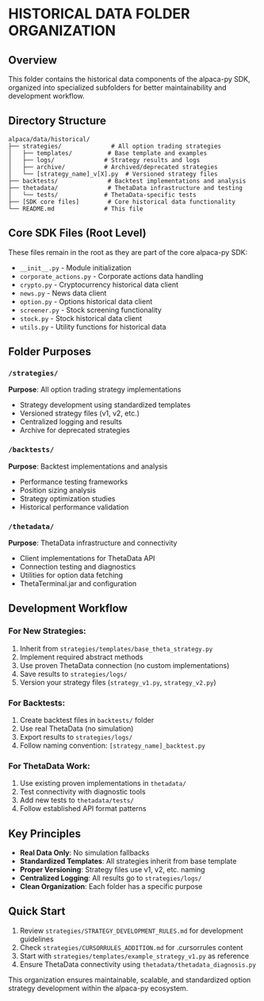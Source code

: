 # HISTORICAL DATA FOLDER ORGANIZATION

## Overview
This folder contains the historical data components of the alpaca-py SDK, organized into specialized subfolders for better maintainability and development workflow.

## Directory Structure
```
alpaca/data/historical/
├── strategies/              # All option trading strategies
│   ├── templates/          # Base template and examples
│   ├── logs/              # Strategy results and logs
│   ├── archive/           # Archived/deprecated strategies
│   └── [strategy_name]_v[X].py  # Versioned strategy files
├── backtests/              # Backtest implementations and analysis
├── thetadata/              # ThetaData infrastructure and testing
│   └── tests/             # ThetaData-specific tests
├── [SDK core files]        # Core historical data functionality
└── README.md              # This file
```

## Core SDK Files (Root Level)
These files remain in the root as they are part of the core alpaca-py SDK:
- `__init__.py` - Module initialization
- `corporate_actions.py` - Corporate actions data handling
- `crypto.py` - Cryptocurrency historical data client
- `news.py` - News data client
- `option.py` - Options historical data client  
- `screener.py` - Stock screening functionality
- `stock.py` - Stock historical data client
- `utils.py` - Utility functions for historical data

## Folder Purposes

### `/strategies/`
**Purpose**: All option trading strategy implementations
- Strategy development using standardized templates
- Versioned strategy files (v1, v2, etc.)
- Centralized logging and results
- Archive for deprecated strategies

### `/backtests/`
**Purpose**: Backtest implementations and analysis
- Performance testing frameworks
- Position sizing analysis
- Strategy optimization studies
- Historical performance validation

### `/thetadata/`
**Purpose**: ThetaData infrastructure and connectivity
- Client implementations for ThetaData API
- Connection testing and diagnostics
- Utilities for option data fetching
- ThetaTerminal.jar and configuration

## Development Workflow

### For New Strategies:
1. Inherit from `strategies/templates/base_theta_strategy.py`
2. Implement required abstract methods
3. Use proven ThetaData connection (no custom implementations)
4. Save results to `strategies/logs/`
5. Version your strategy files (`strategy_v1.py`, `strategy_v2.py`)

### For Backtests:
1. Create backtest files in `backtests/` folder
2. Use real ThetaData (no simulation)
3. Export results to `strategies/logs/`
4. Follow naming convention: `[strategy_name]_backtest.py`

### For ThetaData Work:
1. Use existing proven implementations in `thetadata/`
2. Test connectivity with diagnostic tools
3. Add new tests to `thetadata/tests/`
4. Follow established API format patterns

## Key Principles
- **Real Data Only**: No simulation fallbacks
- **Standardized Templates**: All strategies inherit from base template
- **Proper Versioning**: Strategy files use v1, v2, etc. naming
- **Centralized Logging**: All results go to `strategies/logs/`
- **Clean Organization**: Each folder has a specific purpose

## Quick Start
1. Review `strategies/STRATEGY_DEVELOPMENT_RULES.md` for development guidelines
2. Check `strategies/CURSORRULES_ADDITION.md` for .cursorrules content
3. Start with `strategies/templates/example_strategy_v1.py` as reference
4. Ensure ThetaData connectivity using `thetadata/thetadata_diagnosis.py`

This organization ensures maintainable, scalable, and standardized option strategy development within the alpaca-py ecosystem. 